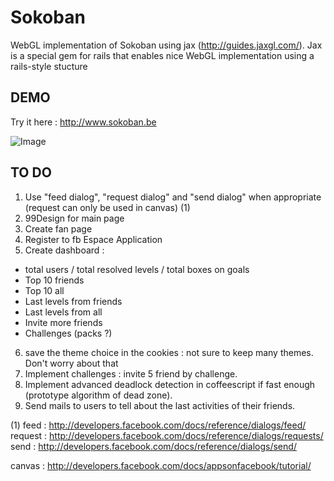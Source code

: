 Sokoban
=======

WebGL implementation of Sokoban using jax (http://guides.jaxgl.com/).
Jax is a special gem for rails that enables nice WebGL implementation using a rails-style stucture

DEMO
----

Try it here : http://www.sokoban.be

![Image](https://github.com/MichaelHoste/sokoban/raw/master/misc/sokoban.png)

TO DO
-----

 1. Use "feed dialog", "request dialog" and "send dialog" when appropriate (request can only be used in canvas) (1)
 2. 99Design for main page
 3. Create fan page
 4. Register to fb Espace Application
 5.  Create dashboard :
   * total users / total resolved levels / total boxes on goals
   * Top 10 friends
   * Top 10 all
   * Last levels from friends
   * Last levels from all
   * Invite more friends
   * Challenges (packs ?)
 6.  save the theme choice in the cookies : not sure to keep many themes. Don't worry about that
 7.  Implement challenges : invite 5 friend by challenge.
 8.  Implement advanced deadlock detection in coffeescript if fast enough (prototype algorithm of dead zone).
 9.  Send mails to users to tell about the last activities of their friends.
 
(1)
feed : http://developers.facebook.com/docs/reference/dialogs/feed/
request : http://developers.facebook.com/docs/reference/dialogs/requests/
send : http://developers.facebook.com/docs/reference/dialogs/send/

canvas : http://developers.facebook.com/docs/appsonfacebook/tutorial/